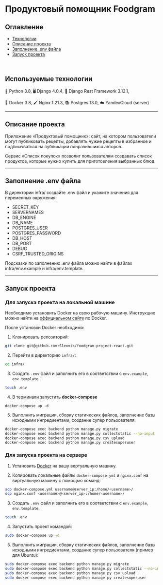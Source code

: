 # Продуктовый помощник Foodgram

## Оглавление
- [Технологии](#используемые-технологии)
- [Описание проекта](#описание-проекта)
- [Заполнение .env файла](#заполнение-env-файла)
- [Запуск проекта](#запуск-проекта)
<br>


## Используемые технологии

:snake: Python 3.8, :desktop_computer: Django 4.0.4, :arrows_counterclockwise: Django Rest Framework 3.13.1, 

:ship: Docker 3.8, :paintbrush: Nginx 1.21.3, :books: Postgres 13.0, :cloud: YandexCloud (server) 
<hr>

## Описание проекта
Приложение «Продуктовый помощник»: сайт, на котором пользователи могут публиковать рецепты, добавлять чужие рецепты в избранное и подписываться на публикации понравившихся авторов.

Сервис «Список покупок» позволит пользователям создавать список продуктов, которые нужно купить для приготовления выбранных блюд.
<hr>

## Заполнение .env файла
В директории infra/ создайте .env файл и укажите значения для переменных окружения:

- SECRET_KEY
- SERVERNAMES
- DB_ENGINE
- DB_NAME
- POSTGRES_USER
- POSTGRES_PASSWORD
- DB_HOST
- DB_PORT
- DEBUG
- CSRF_TRUSTED_ORIGINS

Подсказки по заполнению .env файла можно найти в файлах infra/env.example и infra/env.template.
<hr>

## Запуск проекта
### Для запуска проекта на локальной машине
Необходимо установить Docker на свою рабочую машину. Инструкцию можно найти на [оффициальном сайте](https://docs.docker.com/get-docker/) по Docker.

После установки Docker необходимо:

1. Клонировать репозиторий:
```bash
git clone git@github.com:Slexvik/foodgram-project-react.git
```

2. Перейти в директорию `infra/`:
```bash
cd infra/
```

3. Создать `.env` файл и заполнить его в соответствии с `env.example`, `env.template`.

```bash
touch .env
```

4. В терминали запустить **docker-compose**
```
docker-compose up -d
```

5. Выполнить миграции, сборку статических файлов, заполнение базы исходными ингредиентами, создание супер пользователя:
```bash
docker-compose exec backend python manage.py migrate
docker-compose exec backend python manage.py collectstatic --no-input
docker-compose exec backend python manage.py csv_upload
docker-compose exec backend python manage.py createsuperuser
```

### Для запуска проекта на сервере
1. Установить [Docker](https://docs.docker.com/engine/install/) на вашу вертуальную машину.

2. Копировать локальные файлы `docker-compose.yml` и `nginx.conf` на виртуальную машину с помощью команд:

```bash
scp docker-compose.yml username@server_ip:/home/<username>/
scp nginx.conf <username>@<server_ip>:/home/<username>/
```
3. Создать `.env` файл и заполнить его в соответствии с `env.example`, `env.template`.

```bash
touch .env
```
4. Запустить проект командой:

```bash
sudo docker-compose up -d
```
5. Выполнить миграции, сборку статических файлов, заполнение базы исходными ингредиентами, создание супер пользователя (пример для Ubuntu):
```bash
sudo docker-compose exec backend python manage.py migrate
sudo docker-compose exec backend python manage.py collectstatic --no-input
sudo docker-compose exec backend python manage.py csv_upload
sudo docker-compose exec backend python manage.py createsuperuser
```